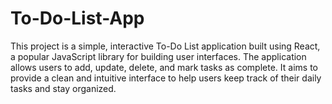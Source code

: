 # To-Do-List-App
This project is a simple, interactive To-Do List application built using React, a popular JavaScript library for building user interfaces. The application allows users to add, update, delete, and mark tasks as complete. It aims to provide a clean and intuitive interface to help users keep track of their daily tasks and stay organized.
